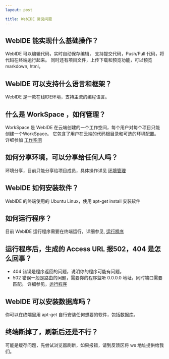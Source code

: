 ```yaml
---
layout: post

title: WebIDE 常见问题
---
```


## WebIDE 能实现什么基础操作？

WebIDE 可以编辑代码，实时自动保存编辑， 支持提交代码，Push/Pull 代码，将代码在终端运行起来。
同时还有项目文件，上传下载和预览功能，可以预览 markdown, html。

## WebIDE 可以支持什么语言和框架？

WebIDE 是一款在线IDE环境，支持主流的编程语言。


## 什么是 WorkSpace ，如何管理？ 

WorkSpace 是 WebIDE 在云端创建的一个工作空间，每个用户对每个项目只能创建一个WorkSpace。
它包含了用户在云端的代码根目录和可选的环境配置。 详细参加 [工作空间](/help/doc/webide/workspace.html)

## 如何分享环境，可以分享给任何人吗？

环境分享，目前只能分享给项目成员，具体操作详见 [环境管理](/help/doc/webide/environment.html)

## WebIDE 如何安装软件？

WebIDE 的终端使用的 Ubuntu Linux，使用 apt-get install 安装软件

## 如何运行程序？

目前 WebIDE 运行程序需要在终端运行，详细参见, [运行程序](/help/doc/webide/execution.html)

## 运行程序后，生成的 Access URL 报502，404 是怎么回事？

 - 404 错误是程序返回的问题，说明你的程序可能有问题。
 - 502 错误一般是路由的问题，需要你的程序监听 0.0.0.0 地址，同时端口需要匹配。 
    详细参见，[运行程序](/help/doc/webide/execution.html)
 
## WebIDE 可以安装数据库吗？

你可以在终端里用 apt-get 自行安装任何想要的软件，包括数据库。

## 终端断掉了，刷新后还是不行？

可能是缓存问题，先尝试浏览器刷新，如果报错，请到反馈区将 ws 地址提供给我们。